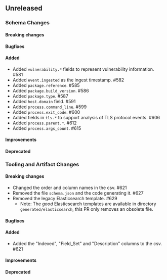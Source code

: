 <!-- When adding an entry to the Changelog:

- Please follow the Keep a Changelog: http://keepachangelog.com/ guidelines.
- Please insert your changelog line ordered by PR ID.
- Make sure you add your entry to the correct section (schema or tooling).

Thanks, you're awesome :-) -->

## Unreleased

### Schema Changes

#### Breaking changes

#### Bugfixes

#### Added

* Added `vulnerability.*` fields to represent vulnerability information. #581
* Added `event.ingested` as the ingest timestamp. #582
* Added `package.reference`. #585
* Added `package.build_version`. #586
* Added `package.type`. #587
* Added `host.domain` field. #591
* Added `process.command_line`. #599
* Added `process.exit_code`. #600
* Added fields in `tls.*` to support analysis of TLS protocol events. #606
* Added `process.parent.*`. #612
* Added `process.args_count`. #615

#### Improvements

#### Deprecated


### Tooling and Artifact Changes

#### Breaking changes

* Changed the order and column names in the csv. #621
* Removed the file `schema.json` and the code generating it. #627
* Removed the legacy Elasticsearch template. #629
  * Note: The *good* Elasticsearch templates are available in directory
    `generated/elasticsearch`, this PR only removes an obsolete file.

#### Bugfixes

#### Added

* Added the "Indexed", "Field\_Set" and "Description" columns to the csv. #621

#### Improvements

#### Deprecated


<!-- All empty sections:

## Unreleased

### Schema Changes
### Tooling and Artifact Changes

#### Breaking changes

#### Bugfixes

#### Added

#### Improvements

#### Deprecated

-->
